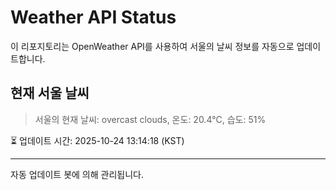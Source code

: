 
# Weather API Status

이 리포지토리는 OpenWeather API를 사용하여 서울의 날씨 정보를 자동으로 업데이트합니다.

## 현재 서울 날씨
> 서울의 현재 날씨: overcast clouds, 온도: 20.4°C, 습도: 51%

⏳ 업데이트 시간: 2025-10-24 13:14:18 (KST)

---
자동 업데이트 봇에 의해 관리됩니다.
